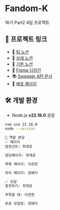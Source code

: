 # Fandom-K

16기 Part2 4팀 프로젝트

## 🔗 프로젝트 링크

- 🧭 [팀 노션](https://www.notion.so/4-2016a839fa8c802a9e96e23de6b85c1b)
- 📑 [상세 노션](https://www.notion.so/201d0dd80790803e862ac3f6e74db47c)
- 🔗 [기본 노션](https://codeit.notion.site/_-1d56fd228e8d81e19a74db3c719a067c)
- 🎨 [Figma 디자인](https://www.figma.com/design/lccVqOCzq7XCUYztyC7KlQ/-AAA-Fandom-K?node-id=8-1008&p=f&t=d6FTDYjBMakzDP5f-0)
- 📚 [Swagger API 문서](https://fandom-k-api.vercel.app/docs/)
- 🔗 [배포 페이지](https://alex-choi0.github.io/fandom-k-api)

## 🛠 개발 환경

- Node.js **v22.16.0** 권장

```bash
nvm use 22.16.0
node --version

👥 역할 분담
✅ 페이지
컴포넌트: 최재호

랜딩페이지: 최재호

목록 페이지: 이관현

마이 페이지: 양예지

✅ 모달
충전하기: 최재호

부족할 때: 이관현

투표 모달창: 양예지
```
